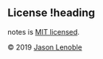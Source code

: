 ## License !heading

notes is [MIT licensed](./LICENSE).

© 2019 [Jason Lenoble](mailto:jason.lenoble@gmail.com)
